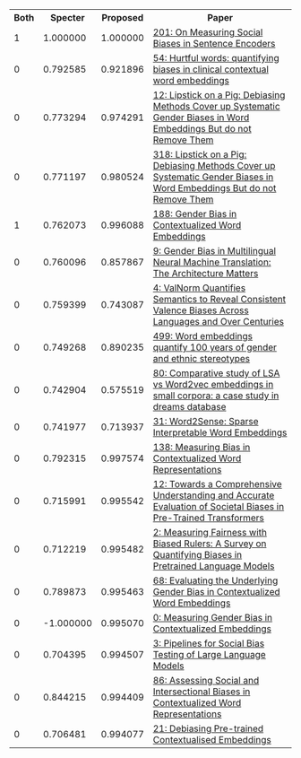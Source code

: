 <html><table><tr>
<th>Both</th>
<th>Specter</th>
<th>Proposed</th>
<th>Paper</th>
</tr>
<tr>
<td>1</td>
<td>1.000000</td>
<td>1.000000</td>
<td><a href="https://www.semanticscholar.org/paper/5e9c85235210b59a16bdd84b444a904ae271f7e7">201: On Measuring Social Biases in Sentence Encoders</a></td>
</tr>
<tr>
<td>0</td>
<td>0.792585</td>
<td>0.921896</td>
<td><a href="https://www.semanticscholar.org/paper/d505eb794676927e919bcfeafdd1680a4bf10229">54: Hurtful words: quantifying biases in clinical contextual word embeddings</a></td>
</tr>
<tr>
<td>0</td>
<td>0.773294</td>
<td>0.974291</td>
<td><a href="https://www.semanticscholar.org/paper/b6ffd8ed6a0d35bce6339492fb0e776fe75a04c8">12: Lipstick on a Pig: Debiasing Methods Cover up Systematic Gender Biases in Word Embeddings But do not Remove Them</a></td>
</tr>
<tr>
<td>0</td>
<td>0.771197</td>
<td>0.980524</td>
<td><a href="https://www.semanticscholar.org/paper/94cf3f2c4410fcb06a90abebd99f7113c69e1ed9">318: Lipstick on a Pig: Debiasing Methods Cover up Systematic Gender Biases in Word Embeddings But do not Remove Them</a></td>
</tr>
<tr>
<td>1</td>
<td>0.762073</td>
<td>0.996088</td>
<td><a href="https://www.semanticscholar.org/paper/e235ad7dcf6e97cd372f09724dc947c5b1efac79">188: Gender Bias in Contextualized Word Embeddings</a></td>
</tr>
<tr>
<td>0</td>
<td>0.760096</td>
<td>0.857867</td>
<td><a href="https://www.semanticscholar.org/paper/4e75c3863e78c86d96619098209e40cd7962ef1c">9: Gender Bias in Multilingual Neural Machine Translation: The Architecture Matters</a></td>
</tr>
<tr>
<td>0</td>
<td>0.759399</td>
<td>0.743087</td>
<td><a href="https://www.semanticscholar.org/paper/9c347056ab9cb42b19e471129e0961c1ed7126a2">4: ValNorm Quantifies Semantics to Reveal Consistent Valence Biases Across Languages and Over Centuries</a></td>
</tr>
<tr>
<td>0</td>
<td>0.749268</td>
<td>0.890235</td>
<td><a href="https://www.semanticscholar.org/paper/b5d7a19bd0bae10917a8e294960fdacf224d64fe">499: Word embeddings quantify 100 years of gender and ethnic stereotypes</a></td>
</tr>
<tr>
<td>0</td>
<td>0.742904</td>
<td>0.575519</td>
<td><a href="https://www.semanticscholar.org/paper/6aa8a777177dd1a730214bcdcf38cad0d77a7150">80: Comparative study of LSA vs Word2vec embeddings in small corpora: a case study in dreams database</a></td>
</tr>
<tr>
<td>0</td>
<td>0.741977</td>
<td>0.713937</td>
<td><a href="https://www.semanticscholar.org/paper/a01f3039dd2ef75b3db08e4cedd0fcf7139f465c">31: Word2Sense: Sparse Interpretable Word Embeddings</a></td>
</tr>
<tr>
<td>0</td>
<td>0.792315</td>
<td>0.997574</td>
<td><a href="https://www.semanticscholar.org/paper/a2ce1fb96c0b78bee18bb2cb2c3d55dc48d54cbd">138: Measuring Bias in Contextualized Word Representations</a></td>
</tr>
<tr>
<td>0</td>
<td>0.715991</td>
<td>0.995542</td>
<td><a href="https://www.semanticscholar.org/paper/2cc0e605470d3ac20aad82c73560b888ecc449cd">12: Towards a Comprehensive Understanding and Accurate Evaluation of Societal Biases in Pre-Trained Transformers</a></td>
</tr>
<tr>
<td>0</td>
<td>0.712219</td>
<td>0.995482</td>
<td><a href="https://www.semanticscholar.org/paper/67ad491b16bf77e9a54a8b8b1dc23dadc5545467">2: Measuring Fairness with Biased Rulers: A Survey on Quantifying Biases in Pretrained Language Models</a></td>
</tr>
<tr>
<td>0</td>
<td>0.789873</td>
<td>0.995463</td>
<td><a href="https://www.semanticscholar.org/paper/69accd35f2ae56aa71ceaa5abeb814fcedc8a58e">68: Evaluating the Underlying Gender Bias in Contextualized Word Embeddings</a></td>
</tr>
<tr>
<td>0</td>
<td>-1.000000</td>
<td>0.995070</td>
<td><a href="https://www.semanticscholar.org/paper/effe8668b9ac4f22c8bbc421ba87df102cb807b0">0: Measuring Gender Bias in Contextualized Embeddings</a></td>
</tr>
<tr>
<td>0</td>
<td>0.704395</td>
<td>0.994507</td>
<td><a href="https://www.semanticscholar.org/paper/2972ad9cd2f5a8efaffce15fc527e1a8644b081a">3: Pipelines for Social Bias Testing of Large Language Models</a></td>
</tr>
<tr>
<td>0</td>
<td>0.844215</td>
<td>0.994409</td>
<td><a href="https://www.semanticscholar.org/paper/039b1c1210c437f3b3ce6e0275ee2137bf5b951c">86: Assessing Social and Intersectional Biases in Contextualized Word Representations</a></td>
</tr>
<tr>
<td>0</td>
<td>0.706481</td>
<td>0.994077</td>
<td><a href="https://www.semanticscholar.org/paper/61ca0040d81c5ed71d3f9b9e5f7b528275048440">21: Debiasing Pre-trained Contextualised Embeddings</a></td>
</tr>
</table></html>

